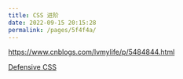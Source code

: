 ```yaml
---
title: CSS 进阶
date: 2022-09-15 20:15:28
permalink: /pages/5f4f4a/
---
```



<https://www.cnblogs.com/lvmylife/p/5484844.html>


[Defensive CSS](https://defensivecss.dev/articles/intro-defensive-css/)

